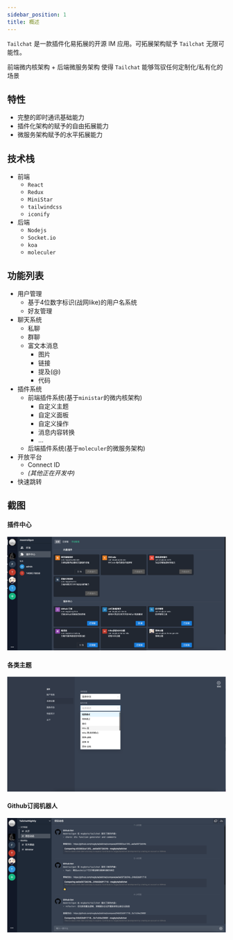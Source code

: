 ```yaml
---
sidebar_position: 1
title: 概述
---
```


`Tailchat` 是一款插件化易拓展的开源 IM 应用。可拓展架构赋予 `Tailchat` 无限可能性。

前端微内核架构 + 后端微服务架构 使得 `Tailchat` 能够驾驭任何定制化/私有化的场景

## 特性

- 完整的即时通讯基础能力
- 插件化架构的赋予的自由拓展能力
- 微服务架构赋予的水平拓展能力

## 技术栈

- 前端
  - `React`
  - `Redux`
  - `MiniStar`
  - `tailwindcss`
  - `iconify`
- 后端
  - `Nodejs`
  - `Socket.io`
  - `koa`
  - `moleculer`

## 功能列表

- 用户管理
  - 基于4位数字标识(战网like)的用户名系统
  - 好友管理
- 聊天系统
  - 私聊
  - 群聊
  - 富文本消息
    - 图片
    - 链接
    - 提及(@)
    - 代码
- 插件系统
  - 前端插件系统(基于`ministar`的微内核架构)
    - 自定义主题
    - 自定义面板
    - 自定义操作
    - 消息内容转换
    - ...
  - 后端插件系统(基于`moleculer`的微服务架构)
- 开放平台
  - Connect ID
  - *(其他正在开发中)*
- 快速跳转


## 截图

#### 插件中心

![](/img/intro/plugins.png)

#### 各类主题

![](/img/intro/theme.png)

#### Github订阅机器人

![](/img/intro/github-bot.png)
